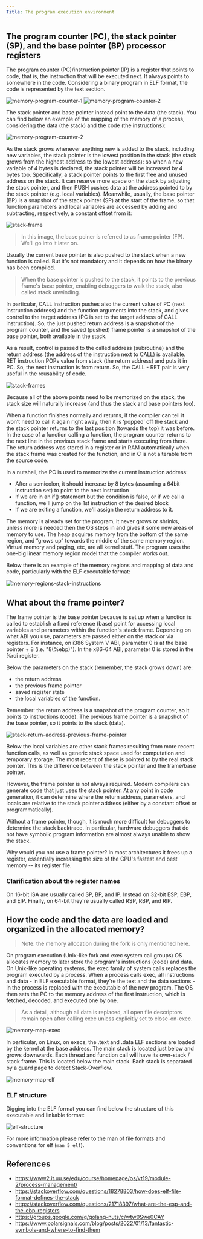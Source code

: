 ```yaml
---
Title: The program execution environment
---
```


## The program counter (PC), the stack pointer (SP), and the base pointer (BP) processor registers

The program counter (PC)/instruction pointer (IP) is a register that points to code, that is, the instruction that will be executed next.
It always points to somewhere in the code. Considering a binary program in ELF format, the code is represented by the text section.

![memory-program-counter-1](https://raw.githubusercontent.com/maxgio92/notes/14bdde325f646b53ee0b6501f0ba9d3ecbaded4f/content/notes/memory-cpu-program-counter.gif)
![memory-program-counter-2](https://raw.githubusercontent.com/maxgio92/notes/14bdde325f646b53ee0b6501f0ba9d3ecbaded4f/content/notes/memory-cpu-program-counter-1.gif)

The stack pointer and base pointer instead point to the data (the stack).
You can find below an example of the mapping of the memory of a process, considering the data (the stack) and the code (the instructions):

![memory-program-counter-2](https://raw.githubusercontent.com/maxgio92/notes/3db4d57bd2a84df56925e19ab24b03badfd649f1/content/notes/memory-process-data-code.png)

As the stack grows whenever anything new is added to the stack, including new variables, the stack pointer is the lowest position in the stack (the stack grows from the highest address to the lowest address): so when a new variable of 4 bytes is declared, the stack pointer will be increased by 4 bytes too.
Specifically, a stack pointer points to the first free and unused address on the stack.
It can reserve more space on the stack by adjusting the stack pointer, and then PUSH pushes data at the address pointed to by the stack pointer (e.g. local variables).
Meanwhile, usually, the base pointer (BP) is a snapshot of the stack pointer (SP) at the start of the frame, so that function parameters and local variables are accessed by adding and subtracting, respectively, a constant offset from it:

![stack-frame](https://raw.githubusercontent.com/maxgio92/notes/14bdde325f646b53ee0b6501f0ba9d3ecbaded4f/content/notes/memory-stack-frames-simple.png)
> In this image, the base poiner is referred to as frame pointer (FP). We'll go into it later on.

Usually the current base pointer is also pushed to the stack when a new function is called. But it's not mandatory and it depends on how the binary has been compiled.

> When the base pointer is pushed to the stack, it points to the previous frame's base pointer, enabling debuggers to walk the stack, also called stack unwinding.

In particular, CALL instruction pushes also the current value of PC (next instruction address) and the function arguments into the stack, and gives control to the target address (PC is set to the target address of CALL instruction).
So, the just pushed return address is a snapshot of the program counter, and the saved (pushed) frame pointer is a snapshot of the base pointer, both available in the stack.

As a result, control is passed to the called address (subroutine) and the return address (the address of the instruction next to CALL) is available.
RET instruction POPs value from stack (the return address) and puts it in PC.
So, the next instruction is from return.
So, the CALL - RET pair is very useful in the reusability of code.

![stack-frames](https://raw.githubusercontent.com/maxgio92/notes/14bdde325f646b53ee0b6501f0ba9d3ecbaded4f/content/notes/memory-stack-frames.png)

Because all of the above points need to be memorized on the stack, the stack size will naturally increase (and thus the stack and base pointers too).

When a function finishes normally and returns, if the compiler can tell it won’t need to call it again right away, then it is ‘popped’ off the stack and the stack pointer returns to the last position (towards the top) it was before. In the case of a function calling a function, the program counter returns to the next line in the previous stack frame and starts executing from there. The return address was stored in a register or in RAM automatically when the stack frame was created for the function, and in C is not alterable from the source code.

In a nutshell, the PC is used to memorize the current instruction address:
- After a semicolon, it should increase by 8 bytes (assuming a 64bit instruction set) to point to the next instruction
- If we are in an if() statement but the condition is false, or if we call a function, we'll jump on the 1st instruction of the desired block
- If we are exiting a function, we'll assign the return address to it.

The memory is already set for the program, it never grows or shrinks, unless more is needed then the OS steps in and gives it some new areas of memory to use.
The heap acquires memory from the bottom of the same region, and “grows up” towards the middle of the same memory region.
Virtual memory and paging, etc, are all kernel stuff. The program uses the one-big linear memory region model that the compiler works out.

Below there is an example of the memory regions and mapping of data and code, particularly with the ELF executable format:

![memory-regions-stack-instructions](https://raw.githubusercontent.com/maxgio92/notes/68c5220995702493845a3d96cc9d6dc7ce61ec8f/content/notes/memory-regions-allocations.jpg)

## What about the frame pointer?

The frame pointer is the base pointer because is set up when a function is called to establish a fixed reference (base) point for accessing local variables and parameters within the function's stack frame. Depending on what ABI you use, parameters are passed either on the stack or via registers. For instance, on i386 System V ABI, parameter 0 is at the base pointer + 8 (i.e. "8(%ebp)"). In the x86-64 ABI, parameter 0 is stored in the %rdi register.

Below the parameters on the stack (remember, the stack grows down) are:
- the return address
- the previous frame pointer
- saved register state
- the local variables of the function.

Remember: the return address is a snapshot of the program counter, so it points to instructions (code).
The previous frame pointer is a snapshot of the base pointer, so it points to the stack (data).

![stack-return-address-previous-frame-pointer](https://raw.githubusercontent.com/maxgio92/notes/5ab379b18942d782ac152cc81ad9029ae15d8dd1/content/notes/memory-stack-ip-bp.png)

Below the local variables are other stack frames resulting from more recent function calls, as well as generic stack space used for computation and temporary storage. The most recent of these is pointed to by the real stack pointer. This is the difference between the stack pointer and the frame/base pointer.

However, the frame pointer is not always required. Modern compilers can generate code that just uses the stack pointer. At any point in code generation, it can determine where the return address, parameters, and locals are relative to the stack pointer address (either by a constant offset or programmatically).

Without a frame pointer, though, it is much more difficult for debuggers to determine the stack backtrace. In particular, hardware debuggers that do not have symbolic program information are almost always unable to show the stack.

Why would you not use a frame pointer? In most architectures it frees up a register, essentially increasing the size of the CPU's fastest and best memory -- its register file.

### Clarification about the register names

On 16-bit ISA are usually called SP, BP, and IP.
Instead on 32-bit ESP, EBP, and EIP.
Finally, on 64-bit they're usually called RSP, RBP, and RIP.

## How the code and the data are loaded and organized in the allocated memory?

> Note: the memory allocation during the fork is only mentioned here.

On program execution (Unix-like fork and exec system call groups) OS allocates memory to later store the program's instructions (code) and data.
On Unix-like operating systems, the exec family of system calls replaces the program executed by a process.
When a process calls exec, all instructions and data - in ELF executable format, they're the text and the data sections - in the process is replaced with the executable of the new program.
The OS then sets the PC to the memory address of the first instruction, which is fetched, decoded, and executed one by one.
> As a detail, although all data is replaced, all open file descriptors remain open after calling exec unless explicitly set to close-on-exec.

![memory-map-exec](https://raw.githubusercontent.com/maxgio92/notes/d3bf6f231c330ba746354cc463469245fc9de7bc/content/notes/memory-map-exec.png)

In particular, on Linux, on execs, the .text and .data ELF sections are loaded by the kernel at the base address.
The main stack is located just below and grows downwards.
Each thread and function call will have its own-stack / stack frame.
This is located below the main stack.
Each stack is separated by a guard page to detect Stack-Overflow.

![memory-map-elf](https://raw.githubusercontent.com/maxgio92/notes/d3bf6f231c330ba746354cc463469245fc9de7bc/content/notes/memory-map-elf.png)

### ELF structure

Digging into the ELF format you can find below the structure of this executable and linkable format:

![elf-structure](https://raw.githubusercontent.com/maxgio92/notes/20f4417f50afb71a79a8712decea1f76ffc16cc9/content/notes/elf-dissection.avif)

For more information please refer to the man of file formats and conventions for elf (`man 5 elf`).

## References

* https://www2.it.uu.se/edu/course/homepage/os/vt19/module-2/process-management/
* https://stackoverflow.com/questions/18278803/how-does-elf-file-format-defines-the-stack
* https://stackoverflow.com/questions/21718397/what-are-the-esp-and-the-ebp-registers
* https://groups.google.com/g/golang-nuts/c/wtw0Swe0CAY
* https://www.polarsignals.com/blog/posts/2022/01/13/fantastic-symbols-and-where-to-find-them
